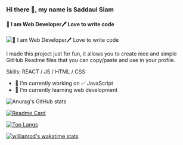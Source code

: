 ### Hi there 👋, my name is Saddaul Siam
#### 👑 I am Web Developer🖊️ Love to write code
![👑 I am Web Developer🖊️ Love to write code](https://scontent.fdac90-1.fna.fbcdn.net/v/t1.6435-9/186558243_891331958095401_5868203000874984080_n.jpg?_nc_cat=106&ccb=1-5&_nc_sid=09cbfe&_nc_eui2=AeF8PXvSKAx0VGh-_BwB2V3urtHAJBPD7lWu0cAkE8PuVWJLS539B6qzqje0NJ_uMGztqiMrVuYVfQRxx3VTIlV8&_nc_ohc=p56NtOOwWbgAX_DXsKw&_nc_ht=scontent.fdac90-1.fna&oh=f0754445032f8e96823674a359a356f9&oe=617E3CD0)

I made this project just for fun, it allows you to create nice and simple GitHub Readme files that you can copy/paste and use in your profile.

Skills: REACT / JS / HTML / CSS

- 🔭 I’m currently working on ✅ JavaScript 
- 🌱 I’m currently learning web development 


![Anurag's GitHub stats](https://github-readme-stats.vercel.app/api?username=anuraghazra&show_icons=true&theme=radical)

[![Readme Card](https://github-readme-stats.vercel.app/api/pin/?username=anuraghazra&repo=github-readme-stats)](https://github.com/anuraghazra/github-readme-stats)


[![Top Langs](https://github-readme-stats.vercel.app/api/top-langs/?username=anuraghazra&layout=compact)](https://github.com/anuraghazra/github-readme-stats)

[![willianrod's wakatime stats](https://github-readme-stats.vercel.app/api/wakatime?username=willianrod)](https://github.com/anuraghazra/github-readme-stats)



